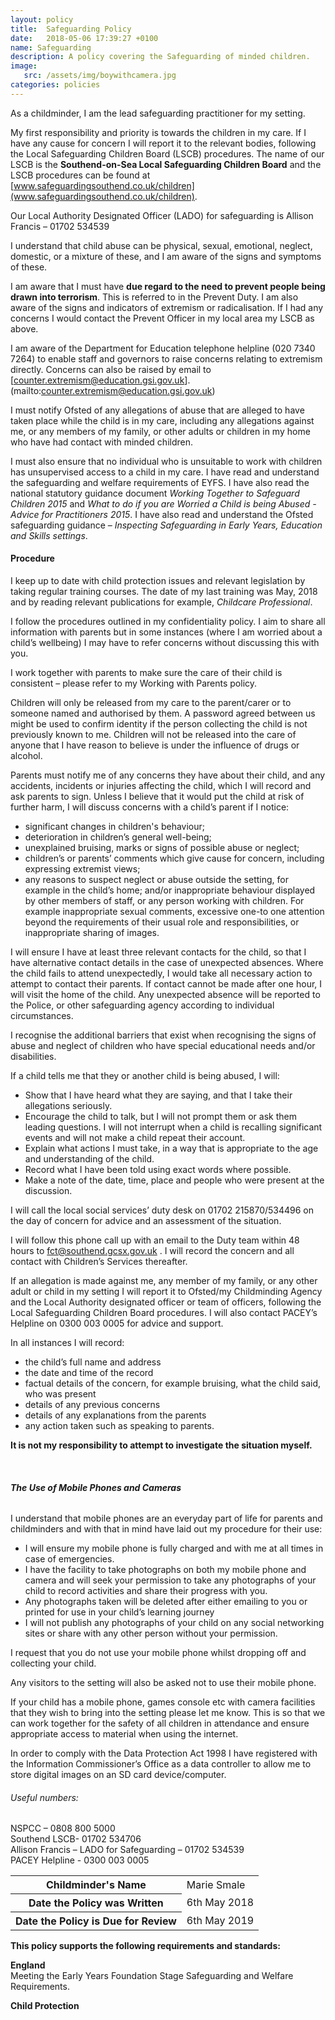 ```yaml
---
layout: policy
title:  Safeguarding Policy
date:   2018-05-06 17:39:27 +0100
name: Safeguarding
description: A policy covering the Safeguarding of minded children.
image:
   src: /assets/img/boywithcamera.jpg
categories: policies
---
```


As a childminder, I am the lead safeguarding practitioner for my setting.

My first responsibility and priority is towards the children in my care. If I have any cause for concern I will report it to the relevant bodies, following the Local Safeguarding Children Board (LSCB) procedures. The name of our LSCB is the **Southend-on-Sea Local Safeguarding Children Board** and the LSCB procedures can be found at [www.safeguardingsouthend.co.uk/children](www.safeguardingsouthend.co.uk/children).

Our Local Authority Designated Officer (LADO) for safeguarding is Allison Francis – 01702 534539

I understand that child abuse can be physical, sexual, emotional, neglect, domestic, or a mixture of these, and I am aware of the signs and symptoms of these.

I am aware that I must have **due regard to the need to prevent people being drawn into terrorism**. This is referred to in the Prevent Duty. I am also aware of the signs and indicators of extremism or radicalisation. If I had any concerns I would contact the Prevent Officer in my local area my LSCB as above.

I am aware of the Department for Education telephone helpline (020 7340 7264) to enable staff and governors to raise concerns relating to extremism directly. Concerns can also be raised by email to [counter.extremism@education.gsi.gov.uk].(mailto:counter.extremism@education.gsi.gov.uk)

I must notify Ofsted of any allegations of abuse that are alleged to have taken place while the child is in my care, including any allegations against me, or any members of my family, or other adults or children in my home who have had contact with minded children.

I must also ensure that no individual who is unsuitable to work with children has unsupervised access to a child in my care. I have read and understand the safeguarding and welfare requirements of EYFS. I have also read the national statutory guidance document *Working Together to Safeguard Children 2015* and *What to do if you are Worried a Child is being Abused - Advice for Practitioners 2015*. I have also read and understand the Ofsted safeguarding guidance – *Inspecting Safeguarding in Early Years, Education and Skills settings*.

#### Procedure
I keep up to date with child protection issues and relevant legislation by taking regular training courses. The date of my last training was May, 2018 and by reading relevant publications for example, *Childcare Professional*.

I follow the procedures outlined in my confidentiality policy. I aim to share all information with parents but in some instances (where I am worried about a child’s wellbeing) I may have to refer concerns without discussing this with you.

I work together with parents to make sure the care of their child is consistent – please refer to my Working with Parents policy.

Children will only be released from my care to the parent/carer or to someone named and authorised by them. A password agreed between us might be used to confirm identity if the person collecting the child is not previously known to me. Children will not be released into the care of anyone that I have reason to believe is under the influence of drugs or alcohol.

Parents must notify me of any concerns they have about their child, and any accidents, incidents or injuries affecting the child, which I will record and ask parents to sign.
Unless I believe that it would put the child at risk of further harm, I will discuss concerns with a child’s parent if I notice:

+ significant changes in children's behaviour;
+ deterioration in children’s general well-being;
+ unexplained bruising, marks or signs of possible abuse or neglect;
+ children’s or parents’ comments which give cause for concern, including expressing extremist views;
+ any reasons to suspect neglect or abuse outside the setting, for example in the
child’s home; and/or inappropriate behaviour displayed by other members of staff, or any person working with children. For example inappropriate sexual comments, excessive one-to one attention beyond the requirements of their usual role and responsibilities, or inappropriate sharing of images.

I will ensure I have at least three relevant contacts for the child, so that I have alternative contact details in the case of unexpected absences.
Where the child fails to attend unexpectedly, I would take all necessary action to attempt to contact their parents. If contact cannot be made after one hour, I will visit the home of the child. Any unexpected absence will be reported to the Police, or other safeguarding agency according to individual circumstances.

I recognise the additional barriers that exist when recognising the signs of abuse and neglect of children who have special educational needs and/or disabilities.

If a child tells me that they or another child is being abused, I will:
+ Show that I have heard what they are saying, and that I take their allegations seriously.
+ Encourage the child to talk, but I will not prompt them or ask them leading questions. I will not interrupt when a child is recalling significant events and will not make a child repeat their account.
+ Explain what actions I must take, in a way that is appropriate to the age and understanding of the child.
+ Record what I have been told using exact words where possible.
+ Make a note of the date, time, place and people who were present at the discussion.

I will call the local social services’ duty desk on 01702 215870/534496 on the day of concern for advice and an assessment of the situation.

I will follow this phone call up with an email to the Duty team within 48 hours to fct@southend.gcsx.gov.uk . I will record the concern and all contact with Children’s Services thereafter.

If an allegation is made against me, any member of my family, or any other adult or child in my setting I will report it to Ofsted/my Childminding Agency and the Local Authority designated officer or team of officers, following the Local Safeguarding Children Board procedures. I will also contact PACEY’s Helpline on 0300 003 0005 for advice and support.

In all instances I will record:
+ the child’s full name and address
+ the date and time of the record
+ factual details of the concern, for example bruising, what the child said, who was present
+ details of any previous concerns
+ details of any explanations from the parents
+ any action taken such as speaking to parents.

**It is not my responsibility to attempt to investigate the situation myself.**

<br>

###### **The Use of Mobile Phones and Cameras**

I understand that mobile phones are an everyday part of life for parents and childminders and with that in mind have laid out my procedure for their use:
+ I will ensure my mobile phone is fully charged and with me at all times in case of emergencies.
+ I have the facility to take photographs on both my mobile phone and camera and will seek your permission to take any photographs of your child to record activities and share their progress with you.
+ Any photographs taken will be deleted after either emailing to you or printed for use in your child’s learning journey
+ I will not publish any photographs of your child on any social networking sites or share with any other person without your permission.

I request that you do not use your mobile phone whilst dropping off and collecting your child.

Any visitors to the setting will also be asked not to use their mobile phone.

If your child has a mobile phone, games console etc with camera facilities that they wish to bring into the setting please let me know. This is so that we can work together for the safety of all children in attendance and ensure appropriate access to material when using the internet.

In order to comply with the Data Protection Act 1998 I have registered with the Information Commissioner’s Office as a data controller to allow me to store digital images on an SD card device/computer.

###### Useful numbers:  
   NSPCC – 0808 800 5000  
   Southend LSCB- 01702 534706  
   Allison Francis – LADO for Safeguarding – 01702 534539   
   PACEY Helpline - 0300 003 0005  

<table class="table table-bordered mt-5 mb-5">
  <tbody>
    <tr>
      <th scope="row">Childminder's Name </th>
      <td>Marie Smale</td>
    </tr>
    <tr>
      <th scope="row">Date the Policy was Written</th>
      <td>6th May 2018</td>
    </tr>
    <tr>
      <th scope="row">Date the Policy is Due for Review</th>
      <td>6th May 2019</td>
    </tr>
  </tbody>
</table>

**This policy supports the following requirements and standards:**

**England**  
   Meeting the Early Years Foundation Stage Safeguarding and Welfare Requirements.  

**Child Protection**